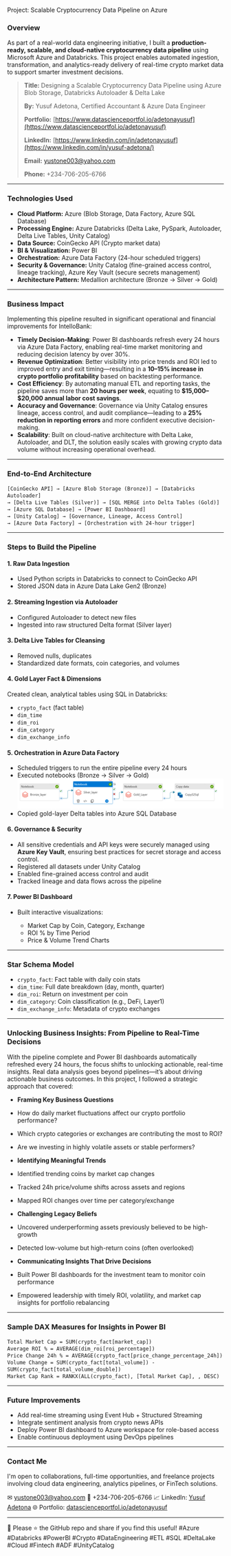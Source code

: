 Project: Scalable Cryptocurrency Data Pipeline on Azure

### Overview

As part of a real-world data engineering initiative, I built a **production-ready, scalable, and cloud-native cryptocurrency data pipeline** using Microsoft Azure and Databricks. This project enables automated ingestion, transformation, and analytics-ready delivery of real-time crypto market data to support smarter investment decisions.

> **Title:** Designing a Scalable Cryptocurrency Data Pipeline using Azure Blob Storage, Databricks Autoloader & Delta Lake
> 
> **By:** Yusuf Adetona, Certified Accountant & Azure Data Engineer
> 
> **Portfolio:** [https://www.datascienceportfol.io/adetonayusuf](https://www.datascienceportfol.io/adetonayusuf)
> 
> **LinkedIn:** [https://www.linkedin.com/in/adetonayusuf](https://www.linkedin.com/in/yusuf-adetona/)
> 
> **Email:** [yustone003@yahoo.com](mailto:yustone003@yahoo.com)
> 
> **Phone:** +234-706-205-6766

---

###  Technologies Used

* **Cloud Platform:** Azure (Blob Storage, Data Factory, Azure SQL Database)
* **Processing Engine:** Azure Databricks (Delta Lake, PySpark, Autoloader, Delta Live Tables, Unity Catalog)
* **Data Source:** CoinGecko API (Crypto market data)
* **BI & Visualization:** Power BI
* **Orchestration:** Azure Data Factory (24-hour scheduled triggers)
* **Security & Governance:** Unity Catalog (fine-grained access control, lineage tracking), Azure Key Vault (secure secrets management)
* **Architecture Pattern:** Medallion architecture (Bronze → Silver → Gold)

---

### Business Impact

Implementing this pipeline resulted in significant operational and financial improvements for IntelloBank:

*  **Timely Decision-Making**: Power BI dashboards refresh every 24 hours via Azure Data Factory, enabling real-time market monitoring and reducing decision latency by over 30%.
*  **Revenue Optimization**: Better visibility into price trends and ROI led to improved entry and exit timing—resulting in a **10–15% increase in crypto portfolio profitability** based on backtesting performance.
*  **Cost Efficiency**: By automating manual ETL and reporting tasks, the pipeline saves more than **20 hours per week**, equating to **\$15,000–\$20,000 annual labor cost savings**.
*  **Accuracy and Governance**: Governance via Unity Catalog ensures lineage, access control, and audit compliance—leading to a **25% reduction in reporting errors** and more confident executive decision-making.
*  **Scalability**: Built on cloud-native architecture with Delta Lake, Autoloader, and DLT, the solution easily scales with growing crypto data volume without increasing operational overhead.

---

### End-to-End Architecture

```text
[CoinGecko API] → [Azure Blob Storage (Bronze)] → [Databricks Autoloader]
→ [Delta Live Tables (Silver)] → [SQL MERGE into Delta Tables (Gold)]
→ [Azure SQL Database] → [Power BI Dashboard]
→ [Unity Catalog] → [Governance, Lineage, Access Control]
→ [Azure Data Factory] → [Orchestration with 24-hour trigger]
```

---

### Steps to Build the Pipeline

#### 1. **Raw Data Ingestion**

* Used Python scripts in Databricks to connect to CoinGecko API
* Stored JSON data in Azure Data Lake Gen2 (Bronze)

#### 2. **Streaming Ingestion via Autoloader**

* Configured Autoloader to detect new files
* Ingested into raw structured Delta format (Silver layer)

#### 3. **Delta Live Tables for Cleansing**

* Removed nulls, duplicates
* Standardized date formats, coin categories, and volumes

#### 4. **Gold Layer Fact & Dimensions**

Created clean, analytical tables using SQL in Databricks:

* `crypto_fact` (fact table)
* `dim_time`
* `dim_roi`
* `dim_category`
* `dim_exchange_info`

#### 5. **Orchestration in Azure Data Factory**

* Scheduled triggers to run the entire pipeline every 24 hours
* Executed notebooks (Bronze → Silver → Gold) ![ADF orchestration](https://github.com/adetonayusuf/crypto_pipeline/blob/main/ADF%20Orchestration%20Pipeline.png)
* Copied gold-layer Delta tables into Azure SQL Database

#### 6. **Governance & Security**

* All sensitive credentials and API keys were securely managed using **Azure Key Vault**, ensuring best practices for secret storage and access control.
* Registered all datasets under Unity Catalog
* Enabled fine-grained access control and audit
* Tracked lineage and data flows across the pipeline

#### 7. **Power BI Dashboard**

* Built interactive visualizations:

  * Market Cap by Coin, Category, Exchange
  * ROI % by Time Period
  * Price & Volume Trend Charts

---

### Star Schema Model

* `crypto_fact`: Fact table with daily coin stats
* `dim_time`: Full date breakdown (day, month, quarter)
* `dim_roi`: Return on investment per coin
* `dim_category`: Coin classification (e.g., DeFi, Layer1)
* `dim_exchange_info`: Metadata of crypto exchanges

---

### Unlocking Business Insights: From Pipeline to Real-Time Decisions

With the pipeline complete and Power BI dashboards automatically refreshed every 24 hours, the focus shifts to unlocking actionable, real-time insights. Real data analysis goes beyond pipelines—it’s about driving actionable business outcomes. In this project, I followed a strategic approach that covered:

*  **Framing Key Business Questions**

  * How do daily market fluctuations affect our crypto portfolio performance?
  * Which crypto categories or exchanges are contributing the most to ROI?
  * Are we investing in highly volatile assets or stable performers?

*  **Identifying Meaningful Trends**

  * Identified trending coins by market cap changes
  * Tracked 24h price/volume shifts across assets and regions
  * Mapped ROI changes over time per category/exchange

*  **Challenging Legacy Beliefs**

  * Uncovered underperforming assets previously believed to be high-growth
  * Detected low-volume but high-return coins (often overlooked)

*  **Communicating Insights That Drive Decisions**

  * Built Power BI dashboards for the investment team to monitor coin performance
  * Empowered leadership with timely ROI, volatility, and market cap insights for portfolio rebalancing

---

###  Sample DAX Measures for Insights in Power BI

```DAX
Total Market Cap = SUM(crypto_fact[market_cap])
Average ROI % = AVERAGE(dim_roi[roi_percentage])
Price Change 24h % = AVERAGE(crypto_fact[price_change_percentage_24h])
Volume Change = SUM(crypto_fact[total_volume]) - SUM(crypto_fact[total_volume_double])
Market Cap Rank = RANKX(ALL(crypto_fact), [Total Market Cap], , DESC)
```

---

### Future Improvements

* Add real-time streaming using Event Hub + Structured Streaming
* Integrate sentiment analysis from crypto news APIs
* Deploy Power BI dashboard to Azure workspace for role-based access
* Enable continuous deployment using DevOps pipelines

---

###  Contact Me

I'm open to collaborations, full-time opportunities, and freelance projects involving cloud data engineering, analytics pipelines, or FinTech solutions.

✉ [yustone003@yahoo.com](mailto:yustone003@yahoo.com)
📱 +234-706-205-6766
📈 LinkedIn: [Yusuf Adetona](https://www.linkedin.com/in/yusuf-adetona/)
🌐 Portfolio: [datascienceportfol.io/adetonayusuf](https://www.datascienceportfol.io/adetonayusuf)

---

🔹 Please ⭐ the GitHub repo and share if you find this useful!
\#Azure #Databricks #PowerBI #Crypto #DataEngineering #ETL #SQL #DeltaLake #Cloud #Fintech #ADF #UnityCatalog
